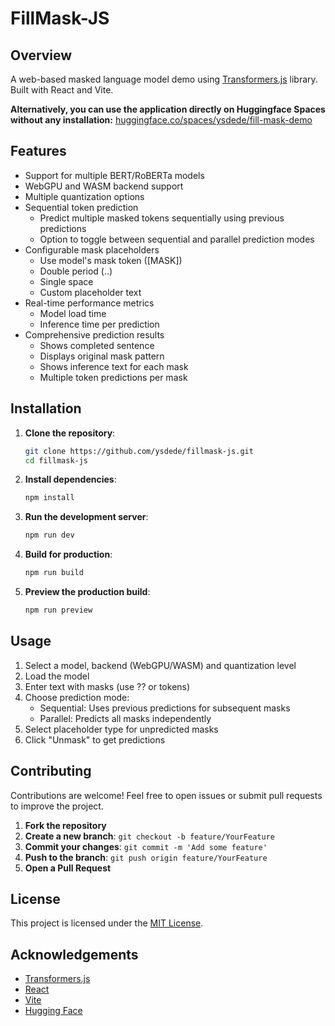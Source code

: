# FillMask-JS

## Overview

A web-based masked language model demo using [Transformers.js](https://github.com/huggingface/transformers.js) library. Built with React and Vite.

**Alternatively, you can use the application directly on Huggingface Spaces without any installation:** [huggingface.co/spaces/ysdede/fill-mask-demo](https://huggingface.co/spaces/ysdede/fill-mask-demo)

## Features

- Support for multiple BERT/RoBERTa models
- WebGPU and WASM backend support
- Multiple quantization options
- Sequential token prediction
  - Predict multiple masked tokens sequentially using previous predictions
  - Option to toggle between sequential and parallel prediction modes
- Configurable mask placeholders
  - Use model's mask token ([MASK])
  - Double period (..)
  - Single space
  - Custom placeholder text
- Real-time performance metrics
  - Model load time
  - Inference time per prediction
- Comprehensive prediction results
  - Shows completed sentence
  - Displays original mask pattern
  - Shows inference text for each mask
  - Multiple token predictions per mask

## Installation

1. **Clone the repository**:

    ```bash
    git clone https://github.com/ysdede/fillmask-js.git
    cd fillmask-js
    ```

2. **Install dependencies**:

    ```bash
    npm install
    ```

3. **Run the development server**:

    ```bash
    npm run dev
    ```

4. **Build for production**:

    ```bash
    npm run build
    ```

5. **Preview the production build**:

    ```bash
    npm run preview
    ```

## Usage

1. Select a model, backend (WebGPU/WASM) and quantization level
2. Load the model
3. Enter text with masks (use ?? or <mask> tokens)
4. Choose prediction mode:
   - Sequential: Uses previous predictions for subsequent masks
   - Parallel: Predicts all masks independently
5. Select placeholder type for unpredicted masks
6. Click "Unmask" to get predictions

## Contributing

Contributions are welcome! Feel free to open issues or submit pull requests to improve the project.

1. **Fork the repository**
2. **Create a new branch**: `git checkout -b feature/YourFeature`
3. **Commit your changes**: `git commit -m 'Add some feature'`
4. **Push to the branch**: `git push origin feature/YourFeature`
5. **Open a Pull Request**

## License

This project is licensed under the [MIT License](LICENSE).

## Acknowledgements

- [Transformers.js](https://github.com/huggingface/transformers.js)
- [React](https://reactjs.org/)
- [Vite](https://vitejs.dev/)
- [Hugging Face](https://huggingface.co/)
